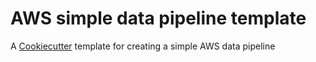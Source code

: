 # AWS simple data pipeline template

A [Cookiecutter](https://cookiecutter.readthedocs.io/) template for creating a simple AWS data pipeline
